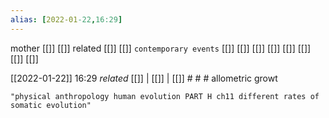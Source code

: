 ```yaml
---
alias: [2022-01-22,16:29]
---
```

 mother [[]] [[]]
 related [[]] [[]]
 `contemporary events` [[]] [[]] [[]] [[]] [[]] [[]] [[]] [[]]

[[2022-01-22]] 16:29 _related_ [[]] | [[]] | [[]] # # #
allometric growt


```query
"physical anthropology human evolution PART H ch11 different rates of somatic evolution"
```